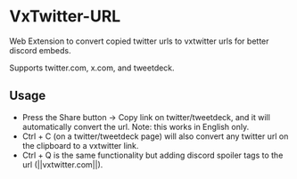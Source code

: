 # VxTwitter-URL
Web Extension to convert copied twitter urls to vxtwitter urls for better discord embeds.

Supports twitter.com, x.com, and tweetdeck.

## Usage
* Press the Share button -> Copy link on twitter/tweetdeck, and it will automatically convert the url. Note: this works in English only.
* Ctrl + C (on a twitter/tweetdeck page) will also convert any twitter url on the clipboard to a vxtwitter link.
* Ctrl + Q is the same functionality but adding discord spoiler tags to the url (||vxtwitter.com||).
